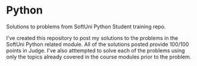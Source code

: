 # Python
Solutions to problems from SoftUni Python
Student training repo.

I've created this repository to post my solutions to the problems in the SoftUni Python related module. All of the solutions posted provide 100/100 points in Judge. I've also atttempted to solve each of the problems using only the topics already covered in the course modules prior to the problem.
